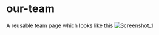 # our-team
A reusable team page which looks like this
![Screenshot_1](https://user-images.githubusercontent.com/83627055/172064054-aa7e9252-7969-4a23-809f-1e34364c1d02.jpg)
